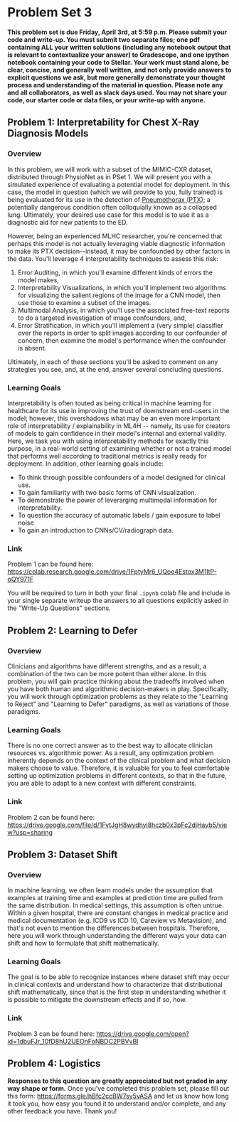 # Problem Set 3

**This problem set is due Friday, April 3rd, at 5:59 p.m. Please submit your code and write-up. You must
submit two separate files; one pdf containing ALL your written solutions (including any notebook output that
is relevant to contextualize your answer) to Gradescope, and one ipython notebook containing your code to Stellar. Your work must stand
alone, be clear, concise, and generally well written, and not only provide answers to explicit questions we
ask, but more generally demonstrate your thought process and understanding of the material in question. Please
note any and all collaborators, as well as slack days used. You may not share your code, our starter code or
data files, or your write-up with anyone.**

## Problem 1: Interpretability for Chest X-Ray Diagnosis Models
### Overview

In this problem, we will work with a subset of the MIMIC-CXR dataset, distributed through PhysioNet as in
PSet 1. We will present you with a simulated experience of evaluating a potential model for deployment. In
this case, the model in question (which we will provide to you, fully trained) is being evaluated for its use
in the detection of [Pneumothorax (PTX)](https://en.wikipedia.org/wiki/Pneumothorax); a potentially dangerous
condition often colloquially known as a collapsed lung. Ultimately, your desired use case for this model is to
use it as a diagnostic aid for new patients to the ED.

However, being an experienced MLHC researcher, you're concerned that perhaps this model is not actually
leveraging viable diagnostic information to make its PTX decision--instead, it may be confounded by other
factors in the data. You'll leverage 4 interpretability techniques to assess this risk:
  1. Error Auditing, in which you'll examine different kinds of errors the model makes,
  2. Interpretability Visualizations, in which you'll implement two algorithms for visualizing the salient
     regions of the image for a CNN model, then use those to examine a subset of the images.
  3. Multimodal Analysis, in which you'll use the associated free-text reports to do a targeted investigation
     of image confounders, and,
  4. Error Stratification, in which you'll implement a (very simple) classifier over the reports in order to
     split images according to our confounder of concern, then examine the model's performance when the
     confounder is absent.

Ultimately, in each of these sections you'll be asked to comment on any strategies you see, and, at the end,
answer several concluding questions.

### Learning Goals
Interpretability is often touted as being critical in machine learning for healthcare for its use in improving
the trust of downstream end-users in the model; however, this overshadows what may be an even more important
role of interpretability / explainability in ML4H -- namely, its use for creators of models to gain confidence
in their model's internal and external validity. Here, we task you with using interpretability methods for
exactly this purpose, in a real-world setting of examining whether or not a trained model that performs well
according to traditional metrics is really ready for deployment. In addition, other learning goals include:
  * To think through possible confounders of a model designed for clinical use.
  * To gain familiarity with two basic forms of CNN visualization.
  * To demonstrate the power of leverarging multimodal information for interpretability.
  * To question the accuracy of automatic labels / gain exposure to label noise
  * To gain an introduction to CNNs/CV/radiograph data.

### Link
Problem 1 can be found here: https://colab.research.google.com/drive/1FptyMr6_UQoe4Estox3M1ltP-oQY971F

You will be required to turn in both your final `.ipynb` colab file and include in your single separate writeup
the answers to all questions explicitly asked in the "Write-Up Questions" sections.

## Problem 2: Learning to Defer
### Overview

Clinicians and algorithms have different strengths, and as a result, a combination of the two can be more
potent than either alone. In this problem, you will gain practice thinking about the tradeoffs involved when
you have both human and algorithmic decision-makers in play. Specifically, you will work through optimization
problems as they relate to the "Learning to Reject" and "Learning to Defer" paradigms, as well as variations
of those paradigms. 

### Learning Goals
There is no one correct answer as to the best way to allocate clinician resources vs. algorithmic power. As a
result, any optimization problem inherently depends on the context of the clinical problem and what decision
makers choose to value. Therefore, it is valuable for you to feel comfortable setting up optimization problems
in different contexts, so that in the future, you are able to adapt to a new context with different
constraints. 

### Link
Problem 2 can be found here: https://drive.google.com/file/d/1FvtJgH8wydhyi8hczb0x3pFc2diHayb5/view?usp=sharing

## Problem 3: Dataset Shift
### Overview
In machine learning, we often learn models under the assumption that examples at training time and examples at
prediction time are pulled from the same distribution. In medical settings, this assumption is often untrue.
Within a given hospital, there are constant changes in medical practice and medical documentation (e.g. ICD9
vs ICD 10, Careview vs Metavision), and that's not even to mention the differences between hospitals.
Therefore, here you will work through understanding the different ways your data can shift and how to
formulate that shift mathematically. 

### Learning Goals
The goal is to be able to recognize instances where dataset shift may occur in clinical contexts and
understand how to characterize that distributional shift mathematically, since that is the first step in
understanding whether it is possible to mitigate the downstream effects and if so, how. 

### Link
Problem 3 can be found here: https://drive.google.com/open?id=1dbuFJr_10fD8hU2UEOnFoNBDC2PBVvBl

## Problem 4: Logistics
**Responses to this question are greatly appreciated but not graded in any way shape or form.**
Once you've completed this problem set, please fill out this form: https://forms.gle/hBfc2ccBW7sy5vASA and let
us know how long it took you, how easy you found it to understand and/or complete, and any other feedback you
have. Thank you!

